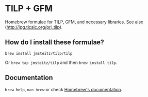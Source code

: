 # TILP + GFM

Homebrew formulae for TILP, GFM, and necessary libraries. See also (http://lpg.ticalc.org/prj_tilp).

## How do I install these formulae?

`brew install jmsteitz/tilp/tilp`

Or `brew tap jmsteitz/tilp` and then `brew install tilp`.

## Documentation

`brew help`, `man brew` or check [Homebrew's documentation](https://docs.brew.sh).
